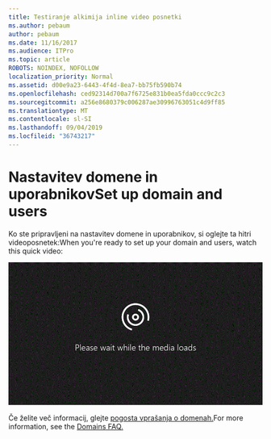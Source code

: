 ```yaml
---
title: Testiranje alkimija inline video posnetki
ms.author: pebaum
author: pebaum
ms.date: 11/16/2017
ms.audience: ITPro
ms.topic: article
ROBOTS: NOINDEX, NOFOLLOW
localization_priority: Normal
ms.assetid: d00e9a23-6443-4f4d-8ea7-bb75fb590b74
ms.openlocfilehash: ced92314d700a7f6725e831b0ea5fda0ccc9c2c3
ms.sourcegitcommit: a256e8680379c006287ae30996763051c4d9ff85
ms.translationtype: MT
ms.contentlocale: sl-SI
ms.lasthandoff: 09/04/2019
ms.locfileid: "36743217"
---
```

# <a name="set-up-domain-and-users"></a><span data-ttu-id="e870e-102">Nastavitev domene in uporabnikov</span><span class="sxs-lookup"><span data-stu-id="e870e-102">Set up domain and users</span></span>

<span data-ttu-id="e870e-103">Ko ste pripravljeni na nastavitev domene in uporabnikov, si oglejte ta hitri videoposnetek:</span><span class="sxs-lookup"><span data-stu-id="e870e-103">When you're ready to set up your domain and users, watch this quick video:</span></span>
  
![Vaš brskalnik ne podpira videa.](media/MSN_Video_Widget.gif)
  
<span data-ttu-id="e870e-106">Če želite več informacij, glejte [pogosta vprašanja o domenah.](https://docs.microsoft.com/office365/admin/setup/domains-faq)</span><span class="sxs-lookup"><span data-stu-id="e870e-106">For more information, see the [Domains FAQ.](https://docs.microsoft.com/office365/admin/setup/domains-faq)</span></span>
  

